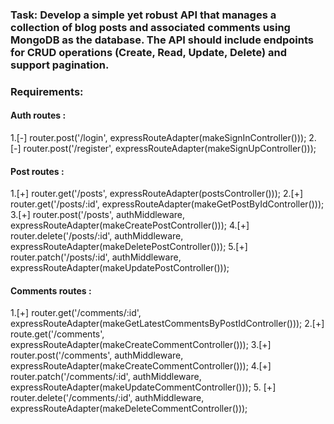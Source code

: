 ### Task: Develop a simple yet robust API that manages a collection of blog posts and associated comments using MongoDB as the database. The API should include endpoints for CRUD operations (Create, Read, Update, Delete) and support pagination.

### Requirements:




#### Auth routes : 

1.[-] router.post('/login', expressRouteAdapter(makeSignInController()));
2.[-] router.post('/register', expressRouteAdapter(makeSignUpController()));

#### Post routes : 

1.[+] router.get('/posts', expressRouteAdapter(postsController())); 
2.[+] router.get('/posts/:id', expressRouteAdapter(makeGetPostByIdController()));
3.[+] router.post('/posts', authMiddleware, expressRouteAdapter(makeCreatePostController()));
4.[+] router.delete('/posts/:id', authMiddleware, expressRouteAdapter(makeDeletePostController()));
5.[+] router.patch('/posts/:id', authMiddleware, expressRouteAdapter(makeUpdatePostController()));

#### Comments routes : 

1.[+] router.get('/comments/:id', expressRouteAdapter(makeGetLatestCommentsByPostIdController()));
2.[+]  route.get('/comments', expressRouteAdapter(makeCreateCommentController()));
3.[+]  router.post('/comments', authMiddleware, expressRouteAdapter(makeCreateCommentController()));
4.[+] router.patch('/comments/:id', authMiddleware, expressRouteAdapter(makeUpdateCommentController()));
5. [+]  router.delete('/comments/:id', authMiddleware, expressRouteAdapter(makeDeleteCommentController()));